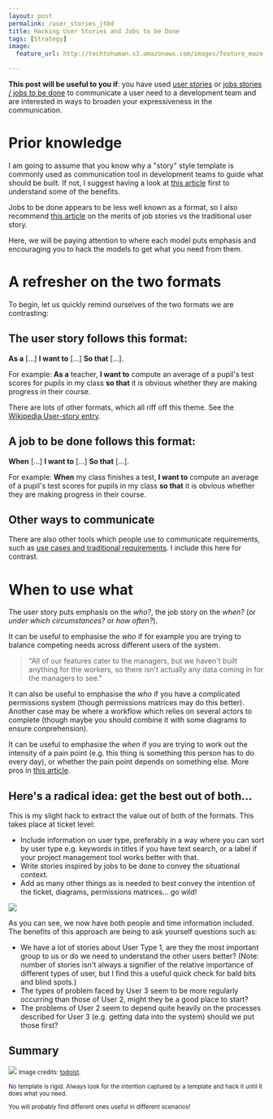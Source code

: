 ```yaml
---
layout: post
permalink: /user_stories_jtbd
title: Hacking User Stories and Jobs to be Done    
tags: [Strategy]
image: 
  feature_url: http://techtohuman.s3.amazonaws.com/images/feature_maze.jpg

---
```


**This post will be useful to you if**: you have used [user stories](https://en.wikipedia.org/wiki/User_story) or [jobs stories / jobs to be done](https://jtbd.info/replacing-the-user-story-with-the-job-story-af7cdee10c27) to communicate a user need to a development team and are interested in ways to broaden your expressiveness in the communication. 

# Prior knowledge 

I am going to assume that you know why a "story" style template is commonly used as communication tool in development teams to guide what should be built. If not, I suggest having a look at [this article](http://www.usabilitycounts.com/2013/10/11/why-i-love-user-stories/) first to understand some of the benefits.  

Jobs to be done appears to be less well known as a format, so I also recommend <a href = "https://jtbd.info/replacing-the-user-story-with-the-job-story-af7cdee10c27">this article</a> on the merits of job stories vs the traditional user story. 

Here, we will be paying attention to where each model puts emphasis and encouraging you to hack the models to get what you need from them. 

# A refresher on the two formats

To begin, let us quickly remind ourselves of the two formats we are contrasting: 

## The user story follows this format: 

<div class="well"> <strong>As a</strong> [...]
<strong>I want to</strong> [...]
<strong>So that</strong> [...].</div>

For example: **As a** teacher, **I want to** compute an average of a pupil's test scores for pupils in my class **so that** it is obvious whether they are making progress in their course. 

There are lots of other formats, which all riff off this theme. See the [Wikipedia User-story entry](https://en.wikipedia.org/wiki/User_story#Creating_user_stories).

## A job to be done follows this format: 

<div class="well"><strong>When</strong> [...]
<strong>I want to</strong> [...]
<strong>So that</strong> [...].</div>

For example: **When** my class finishes a test, **I want to** compute an average of a pupil's test scores for pupils in my class **so that** it is obvious whether they are making progress in their course. 

## Other ways to communicate 

There are also other tools which people use to communicate requirements, such as [use cases and traditional requirements](https://www.scrumalliance.org/community/articles/2010/april/new-to-user-stories). I include this here for contrast. 

# When to use what

The user story puts emphasis on the *who?*, the job story on the *when?* (or *under which circumstances?* or *how often?*). 

It can be useful to emphasise the <em>who</em> if for example you are trying to balance competing needs across different users of the system. 

> "All of our features cater to the managers, but we haven't built anything for the workers, so there isn't actually any data coming in for the managers to see."

It can also be useful to emphasise the <em>who</em> if you have a complicated permissions system (though permissions matrices may do this better). Another case may be where a workflow which relies on several actors to complete (though maybe you should combine it with some diagrams to ensure conprehension). 

It can be useful to emphasise the <em>when</em> if you are trying to work out the intensity of a pain point (e.g. this thing is something this person has to do every day), or whether the pain point depends on something else. More pros in <a href = "https://jtbd.info/replacing-the-user-story-with-the-job-story-af7cdee10c27">this article</a>.

## Here's a radical idea: get the best out of both... 

This is my slight hack to extract the value out of both of the formats. This takes place at ticket level: 

* Include information on user type, preferably in a way where you can sort by user type e.g. keywords in titles if you have text search, or a label if your project management tool works better with that. 
* Write stories inspired by jobs to be done to convey the situational context.
* Add as many other things as is needed to best convey the intention of the ticket, diagrams, permissions matrices... go wild!

![](http://techtohuman.s3.amazonaws.com/images/WL%202017-04-30%2015%2043%2047.png)

As you can see, we now have both people and time information included. The benefits of this approach are being to ask yourself questions such as: 

* We have a lot of stories about User Type 1, are they the most important group to us or do we need to understand the other users better? (Note: number of stories isn't always a signifier of the relative importance of different types of user, but I find this a useful quick check for bald bits and blind spots.)
* The types of problem faced by User 3 seem to be more regularly occurring than those of User 2, might they be a good place to start?
* The problems of User 2 seem to depend quite heavily on the processes described for User 3 (e.g. getting data into the system) should we put those first?

## Summary 

![](http://techtohuman.s3.amazonaws.com/images/Productivity-methods.jpg)
<small> Image credits: <a href="https://blog.todoist.com/2015/11/30/ultimate-guide-personal-productivity-methods/">todoist</a>.

No template is rigid. Always look for the intention captured by a template and hack it until it does what you need. 

You will probably find different ones useful in different scenarios! 







